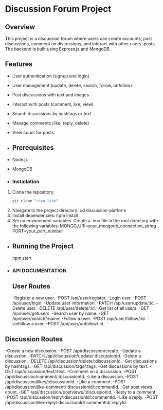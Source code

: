 # Discussion Forum Project
## Overview
This project is a discussion forum where users can create accounts, post discussions, comment on discussions, and interact with other users' posts. The backend is built using Express.js and MongoDB.

## Features
- User authentication (signup and login)
- User management (update, delete, search, follow, unfollow)
- Post discussions with text and images
- Interact with posts (comment, like, view)
- Search discussions by hashtags or text
- Manage comments (like, reply, delete)
- View count for posts

- ## Prerequisites
- Node.js
- MongoDB

- ### Installation
1. Clone the repository:
   ```sh
   git clone "repo-link"
2. Navigate to the project directory:
   cd discussion-platform
3. Install dependencies:
   npm install
4. Set up environment variables. Create a .env file in the root directory with the following variables:
   MONGO_URI=your_mongodb_connection_string
   PORT=your_port_number
   
- ## Running the Project
  npm start

- ### API DOCUMENTATION
  ## User Routes
  -Register a new user.
  -POST /api/user/register.
  -Login user.
  -POST /api/user/login.
  -Update user information.
  -PATCH /api/user/update/:id.
  -Delete user.
  -DELETE /api/user/delete/:id.
  -Get list of all users.
  -GET /api/user/getusers.
  -Search user by name.
  -GET /api/user/search/:name.
  -Follow a user.
  -POST /api/user/follow/:id.
  -Unfollow a user.
  -POST /api/user/unfollow/:id.
## Discussion Routes
  -Create a new discussion.
  -POST /api/discussion/create.
  -Update a discussion.
  -PATCH /api/discussion/update/:discussionId.
  -Delete a discussion.
  -DELETE /api/discussion/delete/:discussionId.
  -Get discussions by hashtags.
  -GET /api/discussion/tags/:tags.
  -Get discussions by text.
  -GET /api/discussion/text/:text.
  -Comment on a discussion.
  -POST /api/discussion/comment/:discussionId.
  -Like a discussion.
  -POST /api/discussion/likes/:discussionId.
  -Like a comment.
  -POST /api/discussion/like-comment/:discussionId/:commentId.
  -Get post views count.
  -GET /api/discussion/postviews/:discussionId.
  -Reply to a comment.
  -POST /api/discussion/reply/:discussionId/:commentId.
  -Like a reply.
  -POST /api/discussion/like-reply/:discussionId/:commentId/:replyId.


